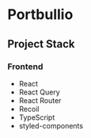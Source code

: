 # Portbullio

## Project Stack

### Frontend

- React
- React Query
- React Router
- Recoil
- TypeScript
- styled-components
